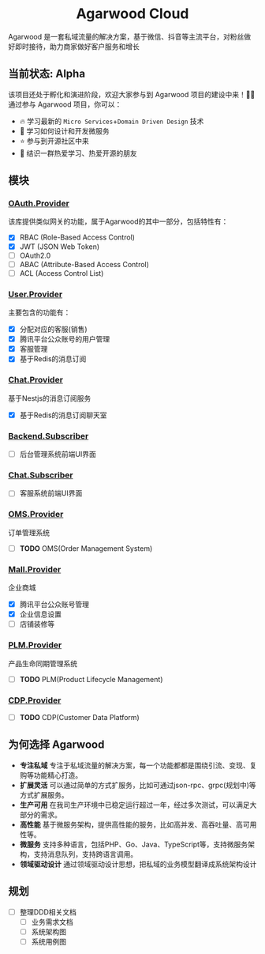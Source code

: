<h1 align="center">Agarwood Cloud</h1>
Agarwood 是一套私域流量的解决方案，基于微信、抖音等主流平台，对粉丝做好即时接待，助力商家做好客户服务和增长

## 当前状态: Alpha

该项目还处于孵化和演进阶段，欢迎大家参与到 Agarwood 项目的建设中来！🎉🎉
通过参与 Agarwood 项目，你可以：

- 🔥 学习最新的 `Micro Services`+`Domain Driven Design` 技术
- 🎁 学习如何设计和开发微服务
- ⭐ 参与到开源社区中来
- 🎊 结识一群热爱学习、热爱开源的朋友

## 模块

### [OAuth.Provider](https://github.com/agarwood-cloud/agarwood.cloud.oauth.provider)

该库提供类似网关的功能，属于Agarwood的其中一部分，包括特性有：

- [x] RBAC (Role-Based Access Control)
- [x] JWT (JSON Web Token)
- [ ] OAuth2.0
- [ ] ABAC (Attribute-Based Access Control)
- [ ] ACL (Access Control List)

### [User.Provider](https://github.com/agarwood-cloud/agarwood.cloud.user.provider)

主要包含的功能有：

- [x] 分配对应的客服(销售)
- [x] 腾讯平台公众账号的用户管理
- [x] 客服管理
- [x] 基于Redis的消息订阅

### [Chat.Provider](https://github.com/agarwood-cloud/agarwood.cloud.chat.provider)

基于Nestjs的消息订阅服务

- [x] 基于Redis的消息订阅聊天室

### [Backend.Subscriber](https://github.com/agarwood-cloud/agarwood.cloud.backend.subscriber)

- [ ] 后台管理系统前端UI界面

### [Chat.Subscriber](https://github.com/agarwood-cloud/agarwood.cloud.chat.subscriber)

- [ ] 客服系统前端UI界面

### [OMS.Provider](https://github.com/agarwood-cloud/agarwood.cloud.oms.provider)

订单管理系统

- [ ] **TODO** OMS(Order Management System)

### [Mall.Provider](https://github.com/agarwood-cloud/agarwood.cloud.mall.provider)

企业商城

- [x] 腾讯平台公众账号管理
- [x] 企业信息设置
- [ ] 店铺装修等

### [PLM.Provider](https://github.com/agarwood-cloud/agarwood.cloud.plm.provider)

产品生命同期管理系统

- [ ] **TODO** PLM(Product Lifecycle Management)

### [CDP.Provider](https://github.com/agarwood-cloud/agarwood.cloud.plm.provider)

- [ ] **TODO** CDP(Customer Data Platform)


## 为何选择 **Agarwood**

- **专注私域**
专注于私域流量的解决方案，每一个功能都都是围绕引流、变现、复购等功能精心打造。
- **扩展灵活**
可以通过简单的方式扩服务，比如可通过json-rpc、grpc(规划中)等方式扩展服务。
- **生产可用**
在我司生产环境中已稳定运行超过一年，经过多次测试，可以满足大部分的需求。
- **高性能**
基于微服务架构，提供高性能的服务，比如高并发、高吞吐量、高可用性等。
- **微服务**
支持多种语言，包括PHP、Go、Java、TypeScript等，支持微服务架构，支持消息队列，支持跨语言调用。
- **领域驱动设计**
通过领域驱动设计思想，把私域的业务模型翻译成系统架构设计

## 规划

- [ ] 整理DDD相关文档
  - [ ] 业务需求文档
  - [ ] 系统架构图
  - [ ] 系统用例图
